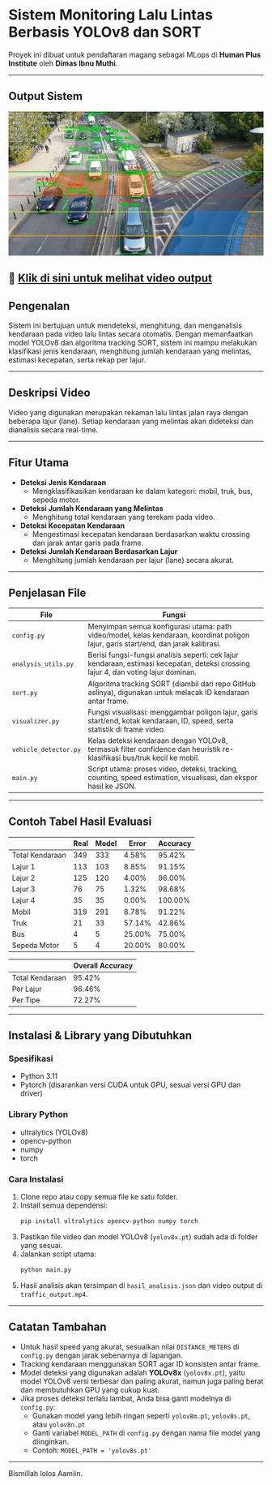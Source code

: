 # Sistem Monitoring Lalu Lintas Berbasis YOLOv8 dan SORT

Proyek ini dibuat untuk pendaftaran magang sebagai MLops di **Human Plus Institute** oleh **Dimas Ibnu Muthi**.

---

## Output Sistem

![Screenshot Model](./Screenshot_Model.png)

🔗 [Klik di sini untuk melihat video output](https://youtu.be/BRKZh2Jqeo4)
---

## Pengenalan
Sistem ini bertujuan untuk mendeteksi, menghitung, dan menganalisis kendaraan pada video lalu lintas secara otomatis. Dengan memanfaatkan model YOLOv8 dan algoritma tracking SORT, sistem ini mampu melakukan klasifikasi jenis kendaraan, menghitung jumlah kendaraan yang melintas, estimasi kecepatan, serta rekap per lajur.

---

## Deskripsi Video
Video yang digunakan merupakan rekaman lalu lintas jalan raya dengan beberapa lajur (lane). Setiap kendaraan yang melintas akan dideteksi dan dianalisis secara real-time.

---

## Fitur Utama
- **Deteksi Jenis Kendaraan**
  - Mengklasifikasikan kendaraan ke dalam kategori: mobil, truk, bus, sepeda motor.
- **Deteksi Jumlah Kendaraan yang Melintas**
  - Menghitung total kendaraan yang terekam pada video.
- **Deteksi Kecepatan Kendaraan**
  - Mengestimasi kecepatan kendaraan berdasarkan waktu crossing dan jarak antar garis pada frame.
- **Deteksi Jumlah Kendaraan Berdasarkan Lajur**
  - Menghitung jumlah kendaraan per lajur (lane) secara akurat.

---

## Penjelasan File
| File                | Fungsi                                                                                                     |
|---------------------|------------------------------------------------------------------------------------------------------------|
| `config.py`         | Menyimpan semua konfigurasi utama: path video/model, kelas kendaraan, koordinat poligon lajur, garis start/end, dan jarak kalibrasi. |
| `analysis_utils.py` | Berisi fungsi-fungsi analisis seperti: cek lajur kendaraan, estimasi kecepatan, deteksi crossing lajur 4, dan voting lajur dominan. |
| `sort.py`           | Algoritma tracking SORT (diambil dari repo GitHub aslinya), digunakan untuk melacak ID kendaraan antar frame. |
| `visualizer.py`     | Fungsi visualisasi: menggambar poligon lajur, garis start/end, kotak kendaraan, ID, speed, serta statistik di frame video. |
| `vehicle_detector.py`| Kelas deteksi kendaraan dengan YOLOv8, termasuk filter confidence dan heuristik re-klasifikasi bus/truk kecil ke mobil. |
| `main.py`           | Script utama: proses video, deteksi, tracking, counting, speed estimation, visualisasi, dan ekspor hasil ke JSON. |

---

## Contoh Tabel Hasil Evaluasi

|                | Real | Model | Error   | Accuracy  |
|----------------|------|-------|---------|-----------|
| Total Kendaraan| 349  | 333   | 4.58%   | 95.42%    |
| Lajur 1        | 113  | 103   | 8.85%   | 91.15%    |
| Lajur 2        | 125  | 120   | 4.00%   | 96.00%    |
| Lajur 3        | 76   | 75    | 1.32%   | 98.68%    |
| Lajur 4        | 35   | 35    | 0.00%   | 100.00%   |
| Mobil          | 319  | 291   | 8.78%   | 91.22%    |
| Truk           | 21   | 33    | 57.14%  | 42.86%    |
| Bus            | 4    | 5     | 25.00%  | 75.00%    |
| Sepeda Motor   | 5    | 4     | 20.00%  | 80.00%    |

|                | Overall Accuracy |
|----------------|------------------|
| Total Kendaraan| 95.42%           |
| Per Lajur      | 96.46%           |
| Per Tipe       | 72.27%           |

---

## Instalasi & Library yang Dibutuhkan

### Spesifikasi
- Python 3.11
- Pytorch (disarankan versi CUDA untuk GPU, sesuai versi GPU dan driver)

### Library Python
- ultralytics (YOLOv8)
- opencv-python
- numpy
- torch

### Cara Instalasi
1. Clone repo atau copy semua file ke satu folder.
2. Install semua dependensi:
   ```bash
   pip install ultralytics opencv-python numpy torch
   ```
3. Pastikan file video dan model YOLOv8 (`yolov8x.pt`) sudah ada di folder yang sesuai.
4. Jalankan script utama:
   ```bash
   python main.py
   ```
5. Hasil analisis akan tersimpan di `hasil_analisis.json` dan video output di `traffic_output.mp4`.

---

## Catatan Tambahan
- Untuk hasil speed yang akurat, sesuaikan nilai `DISTANCE_METERS` di `config.py` dengan jarak sebenarnya di lapangan.
- Tracking kendaraan menggunakan SORT agar ID konsisten antar frame.
- Model deteksi yang digunakan adalah **YOLOv8x** (`yolov8x.pt`), yaitu model YOLOv8 versi terbesar dan paling akurat, namun juga paling berat dan membutuhkan GPU yang cukup kuat.
- Jika proses deteksi terlalu lambat, Anda bisa ganti modelnya di `config.py`:
  - Gunakan model yang lebih ringan seperti `yolov8m.pt`, `yolov8s.pt`, atau `yolov8n.pt`
  - Ganti variabel `MODEL_PATH` di `config.py` dengan nama file model yang diinginkan.
  - Contoh: `MODEL_PATH = 'yolov8s.pt'`

---

Bismillah lolos Aamiin.
